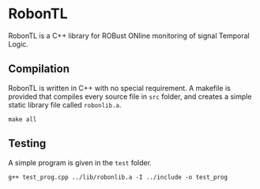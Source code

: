 # RobonTL 

RobonTL is a C++ library for ROBust ONline monitoring of signal Temporal Logic. 

## Compilation

RobonTL is written in C++ with no special requirement. A makefile is provided that compiles every source file in `src` folder, and creates a simple static library file called `robonlib.a`. 
```
make all
```

## Testing

 A simple program is given in the `test` folder. 

```
g++ test_prog.cpp ../lib/robonlib.a -I ../include -o test_prog
```
